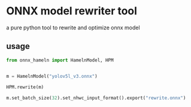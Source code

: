 # ONNX model rewriter tool


a pure python tool to rewrite and optimize onnx model


## usage

```python
from onnx_hameln import HamelnModel, HPM


m = HamelnModel("yolov5l_v3.onnx")

HPM.rewrite(m)
    
m.set_batch_size(32).set_nhwc_input_format().export("rewrite.onnx")
    

```